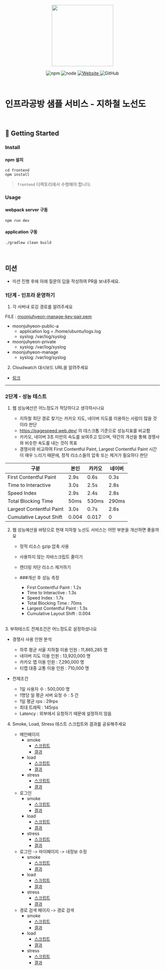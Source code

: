 <p align="center">
    <img width="200px;" src="https://raw.githubusercontent.com/woowacourse/atdd-subway-admin-frontend/master/images/main_logo.png"/>
</p>
<p align="center">
  <img alt="npm" src="https://img.shields.io/badge/npm-%3E%3D%205.5.0-blue">
  <img alt="node" src="https://img.shields.io/badge/node-%3E%3D%209.3.0-blue">
  <a href="https://edu.nextstep.camp/c/R89PYi5H" alt="nextstep atdd">
    <img alt="Website" src="https://img.shields.io/website?url=https%3A%2F%2Fedu.nextstep.camp%2Fc%2FR89PYi5H">
  </a>
  <img alt="GitHub" src="https://img.shields.io/github/license/next-step/atdd-subway-service">
</p>

<br>

# 인프라공방 샘플 서비스 - 지하철 노선도

<br>

## 🚀 Getting Started

### Install
#### npm 설치
```
cd frontend
npm install
```
> `frontend` 디렉토리에서 수행해야 합니다.

### Usage
#### webpack server 구동
```
npm run dev
```
#### application 구동
```
./gradlew clean build
```
<br>

## 미션

* 미션 진행 후에 아래 질문의 답을 작성하여 PR을 보내주세요.

### 1단계 - 인프라 운영하기
1. 각 서버내 로깅 경로를 알려주세요

FILE : [moonjuhyeon-manage-key-pair.pem](https://drive.google.com/file/d/1NVC7AWCaGsdhXbAhkfxk5mUpzGisCIGH/view?usp=sharing)

 - moonjuhyeon-public-a
    - application log = /home/ubuntu/logs.log
    - syslog: /var/log/syslog
 - moonjuhyeon-private
    - syslog: /var/log/syslog
 - moonjuhyeon-manage
    - syslog: /var/log/syslog

2. Cloudwatch 대시보드 URL을 알려주세요

- [링크](https://ap-northeast-2.console.aws.amazon.com/cloudwatch/home?region=ap-northeast-2#dashboards:name=DASHBOARD-moonjuhyeon)

---

### 2단계 - 성능 테스트
1. 웹 성능예산은 어느정도가 적당하다고 생각하시나요 
   
   - 지하철 최단 경로 찾기는 카카오 지도, 네이버 지도를 이용하는 사람이 많을 것이라 판단
   - https://pagespeed.web.dev/ 의 데스크톱 기준으로 성능지표를 비교함
   - 카카오, 네이버 3초 미만의 속도를 보여주고 있으며, 약간의 개선을 통해 경쟁사와 비슷한 속도를 내는 것이 목표
   - 경쟁사와 비교하여 First Contentful Paint, Largest Contentful Paint 시간이 매우 느리기 때문에, 정적 리소스들의 압축 또는 제거가 필요하다 판단

|구분|본인|카카오|네이버|
|---|---|---|---|
|First Contentful Paint| 2.9s | 0.6s |  0.3s|
|Time to Interactive|3.0s|2.5s|2.8s|
|Speed Index|2.9s|2.4s|2.8s|
|Total Blocking Time|50ms|530ms|290ms|
|Largest Contentful Paint|3.0s|0.7s|2.6s|
|Cumulative Layout Shift|0.004|0.017|0|
   


2. 웹 성능예산을 바탕으로 현재 지하철 노선도 서비스는 어떤 부분을 개선하면 좋을까요
   
   - 정적 리소스 gzip 압축 사용
   - 사용하지 않는 자바스크립트 줄이기
   - 렌더링 차단 리소스 제거하기

    - ###개선 후 성능 측정 
        - First Contentful Paint : 1.2s
        - Time to Interactive : 1.3s
        - Speed Index : 1.7s
        - Total Blocking Time : 70ms
        - Largest Contentful Paint : 1.3s
        - Cumulative Layout Shift : 0.004


<br/>
3. 부하테스트 전제조건은 어느정도로 설정하셨나요

- 경쟁사 사용 인원 분석
   - 하루 평균 서울 지하철 이용 인원 : 11,865,285 명
   - 네이버 지도 이용 인원 : 13,920,000 명
   - 카카오 맵 이용 인원 : 7,290,000 명
   - 티맵 대중 교통 이용 인원 : 710,000 명
   
- 전제조건
   - 1일 사용자 수 : 500,000 명
   - 1명당 일 평균 서버 요청 수 : 5 건
   - 1일 평균 rps : 29rps
   - 최대 트래픽 : 145rps
   - Latency : 외부에서 요청하기 때문에 설정하지 않음

4. Smoke, Load, Stress 테스트 스크립트와 결과를 공유해주세요
   
   - 메인페이지
     - smoke
       - [스크립트](./k6/main/smoke.js)
       - [결과](./k6/main/smoke.md)
     - load
       - [스크립트](./k6/main/load.js)
       - [결과](./k6/main/load.md) 
     - stress
       - [스크립트](./k6/main/smoke.js)
       - [결과](./k6/main/smoke.md)
   - 로그인
     - smoke
       - [스크립트](./k6/login/smoke.js)
       - [결과](./k6/login/smoke.md)
     - load
       - [스크립트](./k6/login/load.js)
       - [결과](./k6/login/load.md)
     - stress
        - [스크립트](./k6/login/smoke.js)
        - [결과](./k6/login/smoke.md)
   - 로그인 -> 마이페이지 -> 내정보 수정
        - smoke
           - [스크립트](./k6/member/smoke.js)
           - [결과](./k6/member/smoke.md)
       - load
           - [스크립트](./k6/member/load.js)
           - [결과](./k6/member/load.md)
       - stress
           - [스크립트](./k6/member/smoke.js)
           - [결과](./k6/member/smoke.md)
   - 경로 검색 페이지 -> 경로 검색
       - smoke
         - [스크립트](./k6/path/smoke.js)
         - [결과](./k6/path/smoke.md)
       - load
           - [스크립트](./k6/path/load.js)
           - [결과](./k6/path/load.md)
       - stress
           - [스크립트](./k6/path/smoke.js)
           - [결과](./k6/path/smoke.md)


